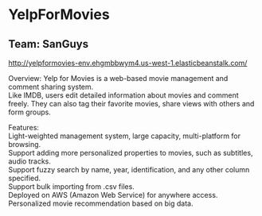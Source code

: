 # YelpForMovies
## Team: SanGuys

http://yelpformovies-env.ehgmbbwym4.us-west-1.elasticbeanstalk.com/

Overview:
Yelp for Movies is a web-based movie management and comment sharing system.  
Like IMDB, users edit detailed information about movies and comment freely. They can also tag their favorite movies, share views with others and form groups.  

Features:  
Light-weighted management system, large capacity, multi-platform for browsing.  
Support adding more personalized properties to movies, such as subtitles, audio tracks.  
Support fuzzy search by name, year, identification, and any other column specified.  
Support bulk importing from .csv files.  
Deployed on AWS (Amazon Web Service) for anywhere access.  
Personalized movie recommendation based on big data.  

